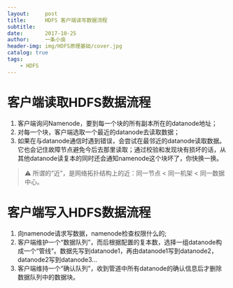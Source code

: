 ```yaml
---
layout:     post
title:      HDFS 客户端读写数据流程
subtitle:   
date:       2017-10-25
author:     一条小虫
header-img: img/HDFS原理基础/cover.jpg
catalog: true
tags:
    - HDFS
---
```


# 客户端读取HDFS数据流程
1. 客户端询问Namenode，要到每一个块的所有副本所在的datanode地址；
2. 对每一个块，客户端选取一个最近的datanode去读取数据；
3. 如果在与datanode通信时遇到错误，会尝试在最邻近的datanode读取数据。它也会记住故障节点避免今后去那里读取；通过校验和发现块有损坏的话，从其他datanode读复本的同时还会通知namenode这个块坏了，你快换一换。

> ⚠️ 所谓的“近”，是网络拓扑结构上的近：同一节点 < 同一机架 < 同一数据中心。

# 客户端写入HDFS数据流程
1. 向namenode请求写数据，namenode检查权限什么的;
2. 客户端维护一个“数据队列”，而后根据配置的复本数，选择一组datanode构成一个“管线”。数据先写到datanode1，再由datanode1写到datanode2，datanode2写到datanode3...
3. 客户端维持一个“确认队列”，收到管道中所有datanode的确认信息后才删除数据队列中的数据块。

